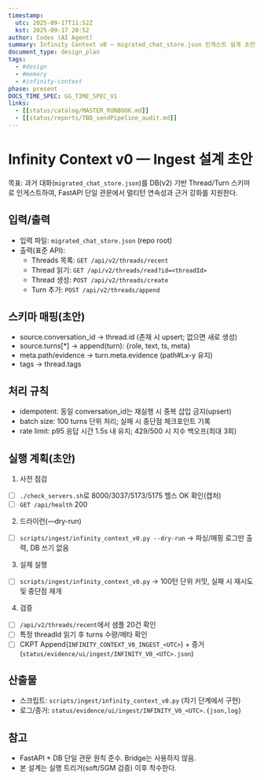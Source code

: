 ```yaml
---
timestamp:
  utc: 2025-09-17T11:52Z
  kst: 2025-09-17 20:52
author: Codex (AI Agent)
summary: Infinity Context v0 — migrated_chat_store.json 인게스트 설계 초안과 실행 계획
document_type: design_plan
tags:
  - #design
  - #memory
  - #infinity-context
phase: present
DOCS_TIME_SPEC: GG_TIME_SPEC_V1
links:
  - [[status/catalog/MASTER_RUNBOOK.md]]
  - [[status/reports/TBD_sendPipeline_audit.md]]
---
```


# Infinity Context v0 — Ingest 설계 초안

목표: 과거 대화(`migrated_chat_store.json`)를 DB(v2) 기반 Thread/Turn 스키마로 인게스트하여, FastAPI 단일 관문에서 멀티턴 연속성과 근거 강화를 지원한다.

## 입력/출력
- 입력 파일: `migrated_chat_store.json` (repo root)
- 출력(표준 API):
  - Threads 목록: `GET /api/v2/threads/recent`
  - Thread 읽기: `GET /api/v2/threads/read?id=<threadId>`
  - Thread 생성: `POST /api/v2/threads/create`
  - Turn 추가: `POST /api/v2/threads/append`

## 스키마 매핑(초안)
- source.conversation_id → thread.id (존재 시 upsert; 없으면 새로 생성)
- source.turns[*] → append(turn): {role, text, ts, meta}
- meta.path/evidence → turn.meta.evidence (path#Lx-y 유지)
- tags → thread.tags

## 처리 규칙
- idempotent: 동일 conversation_id는 재실행 시 중복 삽입 금지(upsert)
- batch size: 100 turns 단위 처리; 실패 시 중단점 체크포인트 기록
- rate limit: p95 응답 시간 1.5s 내 유지; 429/500 시 지수 백오프(최대 3회)

## 실행 계획(초안)
1) 사전 점검
- [ ] `./check_servers.sh`로 8000/3037/5173/5175 헬스 OK 확인(캡처)
- [ ] `GET /api/health` 200

2) 드라이런(—dry-run)
- [ ] `scripts/ingest/infinity_context_v0.py --dry-run` → 파싱/매핑 로그만 출력, DB 쓰기 없음

3) 실제 실행
- [ ] `scripts/ingest/infinity_context_v0.py` → 100턴 단위 커밋, 실패 시 재시도 및 중단점 재개

4) 검증
- [ ] `/api/v2/threads/recent`에서 샘플 20건 확인
- [ ] 특정 threadId 읽기 후 turns 수량/메타 확인
- [ ] CKPT Append(`INFINITY_CONTEXT_V0_INGEST_<UTC>`) + 증거(`status/evidence/ui/ingest/INFINITY_V0_<UTC>.json`)

## 산출물
- 스크립트: `scripts/ingest/infinity_context_v0.py` (차기 단계에서 구현)
- 로그/증거: `status/evidence/ui/ingest/INFINITY_V0_<UTC>.{json,log}`

## 참고
- FastAPI + DB 단일 관문 원칙 준수. Bridge는 사용하지 않음.
- 본 설계는 실행 트리거(soft/SGM 검증) 이후 착수한다.

